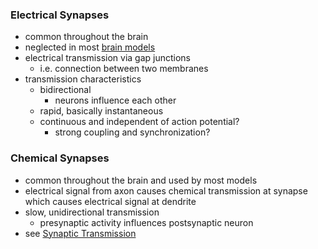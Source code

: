 ### Electrical Synapses
+ common throughout the brain
+ neglected in most [brain models](../Brain%20Models/Brain%20Models.md)
+ electrical transmission via gap junctions
	+ i.e. connection between two membranes
+ transmission characteristics
	+ bidirectional
		+ neurons influence each other
	+ rapid, basically instantaneous
	+ continuous and independent of action potential?
		+ strong coupling and synchronization?
### Chemical Synapses
+ common throughout the brain and used by most models
+ electrical signal from axon causes chemical transmission at synapse which causes electrical signal at dendrite
+ slow, unidirectional transmission
	+ presynaptic activity influences postsynaptic neuron
+ see [Synaptic Transmission](../Plasticity/Synaptic%20Transmission.md)
